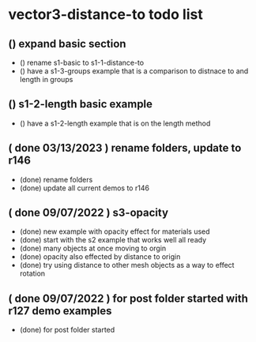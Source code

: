 # vector3-distance-to todo list

## () expand basic section 
* () rename s1-basic to s1-1-distance-to
* () have a s1-3-groups example that is a comparison to distnace to and length in groups

## () s1-2-length basic example
* () have a s1-2-length example that is on the length method

## ( done 03/13/2023 ) rename folders, update to r146
* (done) rename folders
* (done) update all current demos to r146

## ( done 09/07/2022 ) s3-opacity
* (done) new example with opacity effect for materials used
* (done) start with the s2 example that works well all ready
* (done) many objects at once moving to orgin
* (done) opacity also effected by distance to origin
* (done) try using distance to other mesh objects as a way to effect rotation

## ( done 09/07/2022 ) for post folder started with r127 demo examples
* (done) for post folder started